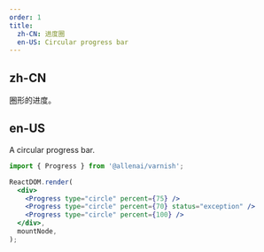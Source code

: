 ```yaml
---
order: 1
title:
  zh-CN: 进度圈
  en-US: Circular progress bar
---
```


## zh-CN

圈形的进度。

## en-US

A circular progress bar.

```jsx
import { Progress } from '@allenai/varnish';

ReactDOM.render(
  <div>
    <Progress type="circle" percent={75} />
    <Progress type="circle" percent={70} status="exception" />
    <Progress type="circle" percent={100} />
  </div>,
  mountNode,
);
```

<style>
.ant-progress-circle-wrap,
.ant-progress-line-wrap {
  margin-right: 8px;
  margin-bottom: 5px;
}
</style>
